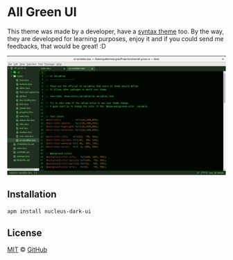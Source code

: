 # All Green UI

This theme was made by a developer, have a [syntax theme](https://github.com/guilhermejcgois/all-green-syntax) too. By the way, they are developed for learning purposes, enjoy it and if you could send me feedbacks, that would be great! :D

![A screenshot of your theme](https://github.com/guilhermejcgois/all-green-ui/blob/master/images/all-green-ui-screenshot.png)

## Installation

``` apm install nucleus-dark-ui ```

## License

[MIT](./LICENSE.md) &copy; [GitHub](https://github.com/)
